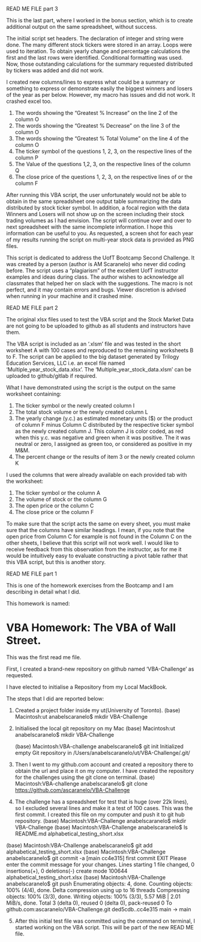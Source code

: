 READ ME FILE part 3

This is the last part, where I worked in the bonus section, which is to create additional output on the same spreadsheet, without success.

The initial script set headers. The declaration of integer and string were done. The many different stock tickers were stored in an array. Loops were used to iteration. To obtain yearly change and percentage calculations the first and the last rows were identified. Conditional formatting was used. Now, those outstanding calculations for the summary requested distributed by tickers was added and did not work.

I created new columns/lines to express what could be a summary or something to express or demonstrate easily the biggest winners and losers of the year as per below. However, my macro has issues and did not work. It crashed excel too.
1)	The words showing the “Greatest % Increase” on the line 2 of the column O
2)	The words showing the “Greatest % Decrease” on the line 3 of the column O
3)	The words showing the “Greatest % Total Volume” on the line 4 of the column O
4)	The ticker symbol of the questions 1, 2, 3, on the respective lines of the column P
5)	The Value of the questions 1,2, 3, on the respective lines of the column Q
6)	The close price of the questions 1, 2, 3, on the respective lines of or the column F



After running this VBA script, the user unfortunately would not be able to obtain in the same spreadsheet one output table summarizing the data distributed by stock ticker symbol. In addition, a focal region with the data Winners and Losers will not show up on the screen including their stock trading volumes as I had envision. The script will continue over and over to next spreadsheet with the same incomplete information. I hope this information can be useful to you. 
As requested, a screen shot for each year of my results running the script on multi-year stock data is provided as PNG files.

This script is dedicated to address the UofT Bootcamp Second Challenge. It was created by a person (author is AM Scaranelo) who never did coding before. The script uses a “plagiarism” of the excellent UofT instructor examples and ideas during class. The author wishes to acknowledge all classmates that helped her on slack with the suggestions. The macro is not perfect, and it may contain errors and bugs. Viewer discretion is advised when running in your machine and it crashed mine.


READ ME FILE part 2

The original xlsx files used to test the VBA script and the Stock Market Data are not going to be uploaded to github as all students and instructors have them.

The VBA script is included as an ‘.xlsm’ file and was tested in the short worksheet A with 100 cases and reproduced to the remaining worksheets B to F. The script can be applied to the big dataset generated by Trilogy Education Services, LLC i.e.  an excel file named ‘Multiple_year_stock_data.xlsx’. The ‘Multiple_year_stock_data.xlsm’ can be uploaded to github/gitlab if required.

What I have demonstrated using the script is the output on the same worksheet containing:
1)	The ticker symbol or the newly created column I
2)	The total stock volume or the newly created column L
3)	The yearly change (y.c.) as estimated monetary units ($) or the product of column F minus Column C distributed by the respective ticker symbol as the newly created column J. This column J is color coded, as red when this y.c. was negative and green when it was positive. The it was neutral or zero, I assigned as green too, or considered as positive in my M&M.
4)	The percent change or the results of item 3 or the newly created column K


I used the columns that were already available on each provided tab with the worksheet:
1)	The ticker symbol or the column A
2)	The volume of stock or the column G
3)	The open price or the column C
4)	The close price or the column F

To make sure that the script acts the same on every sheet, you must make sure that the columns have similar headings. I mean, if you note that the open price from Column C for example is not found in the Column C on the other sheets, I believe that this script will not work well. I would like to receive feedback from this observation from the instructor, as for me it would be intuitively easy to evaluate constructing a pivot table rather that this VBA script, but this is another story.


READ ME FILE part 1

This is one of the homework exercises from the Bootcamp and I am describing in detail what I did.

This homework is named:
# VBA Homework: The VBA of Wall Street.
This was the first read me file.

First, I created a brand-new repository on github named ‘VBA-Challenge’ as requested.

I have elected to initialise a Repository from my Local MackBook.

The steps that I did are reported below:
1.	Created a project folder inside my ut(University of Toronto).
(base) Macintosh:ut anabelscaranelo$ mkdir VBA-Challenge

2.	Initialised the local git repository on my Mac
(base) Macintosh:ut anabelscaranelo$ mkdir VBA-Challenge

	(base) Macintosh:VBA-challenge anabelscaranelo$ git init 
Initialized empty Git repository in /Users/anabelscaranelo/ut/VBA-Challenge/.git/

3.	Then I went to my github.com account and created a repository there to obtain the url and place it on my computer. I have created the repository for the challenges using the git clone on terminal.
(base) Macintosh:VBA-challenge anabelscaranelo$ git clone https://github.com/ascaranelo/VBA-Challenge

4.	 The challenge has a spreadsheet for test that is huge (over 22k lines), so I excluded several lines and make it a test of 100 cases. This was the first commit. I created this file on my computer and push it to git hub repository.
(base) Macintosh:VBA-Challenge anabelscaranelo$ mkdir VBA-Challenge
(base) Macintosh:VBA-Challenge anabelscaranelo$ ls
README.md			alphabetical_testing_short.xlsx

(base) Macintosh:VBA-Challenge anabelscaranelo$ git add alphabetical_testing_short.xlsx
(base) Macintosh:VBA-Challenge anabelscaranelo$ git commit -a
[main cc4e315] first commit EXIT  Please enter the commit message for your changes. Lines starting
 1 file changed, 0 insertions(+), 0 deletions(-)
 create mode 100644 alphabetical_testing_short.xlsx
(base) Macintosh:VBA-Challenge anabelscaranelo$ git push
Enumerating objects: 4, done.
Counting objects: 100% (4/4), done.
Delta compression using up to 16 threads
Compressing objects: 100% (3/3), done.
Writing objects: 100% (3/3), 5.57 MiB | 2.01 MiB/s, done.
Total 3 (delta 0), reused 0 (delta 0), pack-reused 0
To github.com:ascaranelo/VBA-Challenge.git
   ded5cdb..cc4e315  main -> main

5.	After this initial test file was committed using the command on terminal, I started working on the VBA script. This will be part of the new READ ME file.
